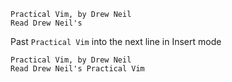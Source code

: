 ```
Practical Vim, by Drew Neil
Read Drew Neil's
```

Past `Practical Vim` into the next line in Insert mode

```
Practical Vim, by Drew Neil
Read Drew Neil's Practical Vim
```
